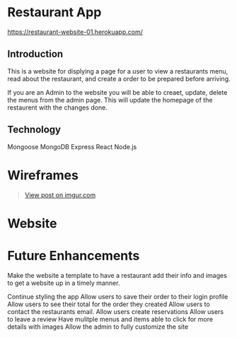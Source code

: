 # Restaurant App

https://restaurant-website-01.herokuapp.com/

## Introduction

This is a website for displying a page for a user to view a restaurants menu, read about the restaurant, and create a order to be prepared before arriving.

If you are an Admin to the website you will be able to creaet, update, delete the menus from the admin page. This will update the homepage of the restaurent with the changes done.

## Technology

Mongoose
MongoDB
Express
React
Node.js

# Wireframes

<blockquote class="imgur-embed-pub" lang="en" data-id="BOJalnq"><a href="https://imgur.com/BOJalnq">View post on imgur.com</a></blockquote><script async src="//s.imgur.com/min/embed.js" charset="utf-8"></script>

# Website

# Future Enhancements

Make the website a template to have a restaurant add their info and images to get a website up in a timely manner.

Continue styling the app
Allow users to save their order to their login profile
Allow users to see their total for the order they created
Allow users to contact the restaurants email.
Allow users create reservations
Allow users to leave a review
Have mulitple menus and items able to click for more details with images
Allow the admin to fully customize the site
